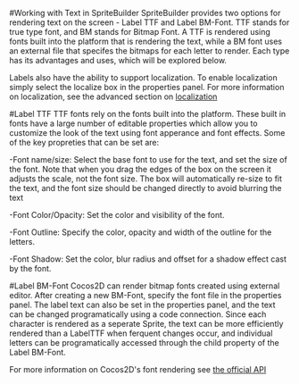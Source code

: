 #Working with Text in SpriteBuilder
SpriteBuilder provides two options for rendering text on the screen - Label TTF and Label BM-Font.  TTF stands for true type font, and BM stands for Bitmap Font.  A TTF is rendered using fonts built into the platform that is rendering the text, while a BM font uses an external file that specifes the bitmaps for each letter to render.  Each type has its advantages and uses, which will be explored below.

Labels also have the ability to support localization.  To enable localization simply select the localize box in the properties panel.  For more information on localization, see the advanced section on [localization](link)

#Label TTF
TTF fonts rely on the fonts built into the platform.  These built in fonts have a large number of editable properties which allow you to customize the look of the text using font apperance and font effects.  Some of the key propreties that can be set are:

-Font name/size: Select the base font to use for the text, and set the size of the font.  Note that when you drag the edges of the box on the screen it adjusts the scale, not the font size.  The box will automatically re-size to fit the text, and the font size should be changed directly to avoid blurring the text

-Font Color/Opacity: Set the color and visibility of the font.

-Font Outline: Specify the color, opacity and width of the outline for the letters.

-Font Shadow: Set the color, blur radius and offset for a shadow effect cast by the font.


#Label BM-Font
Cocos2D can render bitmap fonts created using external editor.  After creating a new BM-Font, specify the font file in the properties panel.  The label text can also be set in the properties panel, and the text can be changed programatically using a code connection.  Since each character is rendered as a seperate Sprite, the text can be more efficiently rendered than a LabelTTF when ferquent changes occur, and individual letters can be programatically accessed through the child property of the Label BM-Font.

For more information on Cocos2D's font rendering see [the official API](http://cocos2d.spritebuilder.com/docs/api/Classes/CCLabelBMFont.html)